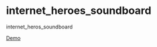 # internet_heroes_soundboard
internet_heros_soundboard

[Demo](http://internet_heroes_soundboard.branchdev.nl)
